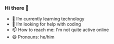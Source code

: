 ### Hi there 👋
- 🌱 I’m currently learning technology
- 🤔 I’m looking for help with coding
- 📫 How to reach me: I'm not quite active online
- 😄 Pronouns: he/him
